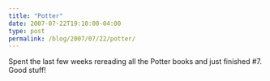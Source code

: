 ```yaml
---
title: "Potter"
date: 2007-07-22T19:10:00-04:00
type: post
permalink: /blog/2007/07/22/potter/
---
```

Spent the last few weeks rereading all the Potter books and just finished #7. Good stuff!
